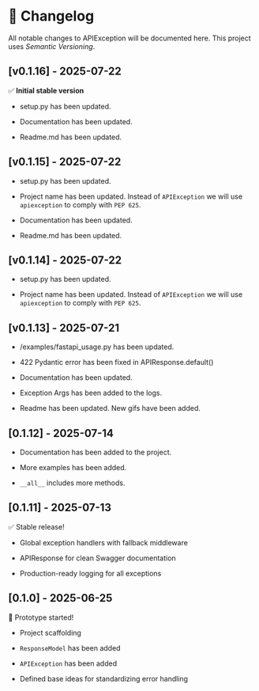 # 📝 Changelog

All notable changes to APIException will be documented here.
This project uses *Semantic Versioning*.

## [v0.1.16] - 2025-07-22

✅ **Initial stable version**

- setup.py has been updated.

- Documentation has been updated. 

- Readme.md has been updated. 


## [v0.1.15] - 2025-07-22

- setup.py has been updated.

- Project name has been updated. Instead of `APIException` we will use `apiexception` to comply with `PEP 625`.

- Documentation has been updated. 

- Readme.md has been updated. 

## [v0.1.14] - 2025-07-22

- setup.py has been updated.

- Project name has been updated. Instead of `APIException` we will use `apiexception` to comply with `PEP 625`.


## [v0.1.13] - 2025-07-21

- /examples/fastapi_usage.py has been updated.

- 422 Pydantic error has been fixed in APIResponse.default()

- Documentation has been updated.

- Exception Args has been added to the logs.

- Readme has been updated. New gifs have been added.



## [0.1.12] - 2025-07-14

- Documentation has been added to the project.

- More examples has been added.

- `__all__` includes more methods.


## [0.1.11] - 2025-07-13

✅ Stable release!

- Global exception handlers with fallback middleware

- APIResponse for clean Swagger documentation

- Production-ready logging for all exceptions


## [0.1.0] - 2025-06-25

🚀 Prototype started!

- Project scaffolding

- `ResponseModel` has been added

- `APIException` has been added

- Defined base ideas for standardizing error handling
